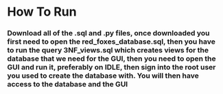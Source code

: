 # How To Run
### Download all of the .sql and .py files, once downloaded you first need to open the red_foxes_database.sql, then you have to run the query 3NF_views.sql which creates views for the database that we need for the GUI, then you need to open the GUI and run it, preferably on IDLE, then sign into the root user you used to create the database with. You will then have access to the database and the GUI

